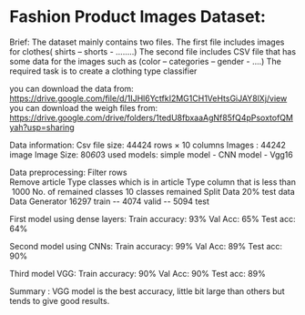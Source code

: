 # Fashion Product Images Dataset: 

Brief:
The dataset mainly contains two files.
The first file includes images for clothes( shirts – shorts - ……..)
The second file includes CSV file that has some data for the images such as (color – categories – gender - ….)
The required task is to create a clothing type classifier

you can download the data from:
https://drive.google.com/file/d/1IJHl6YctfkI2MG1CH1VeHtsGiJAY8lXj/view
you can download the weigh files from:
https://drive.google.com/drive/folders/1tedU8fbxaaAgNf85fQ4pPsoxtofQMyah?usp=sharing

Data information:
Csv file size: 44424 rows × 10 columns
Images : 44242 image
Image Size: 80*60*3
used models: simple model - CNN model - Vgg16

Data preprocessing:
Filter rows
Remove article Type classes which is in article Type column that is less than 1000
No. of remained classes
10 classes remained
Split Data
20% test data
Data Generator 
16297 train -- 4074 valid -- 5094 test

First model using dense layers:
Train accuracy: 93%
Val Acc: 65%
Test acc: 64%

Second model using CNNs:
Train accuracy: 99%
Val Acc: 89%
Test acc: 90%

Third model VGG:
Train accuracy: 90%
Val Acc: 90%
Test acc: 89%

Summary :
VGG model is the best accuracy, little bit large than others but tends to give good results.
